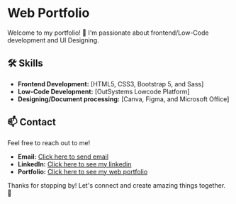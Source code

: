 # Web Portfolio

Welcome to my portfolio! 🚀 I'm passionate about frontend/Low-Code development and UI Designing.

## 🛠️ Skills

- **Frontend Development:** [HTML5, CSS3, Bootstrap 5, and Sass]
- **Low-Code Development:** [OutSystems Lowcode Platform]
- **Designing/Document processing:** [Canva, Figma, and Microsoft Office]

## 📫 Contact

Feel free to reach out to me!
- **Email:** [Click here to send email](jgoboli2@gmail.com)
- **LinkedIn:** [Click here to see my linkedin](https://www.linkedin.com/in/goboli-jonathan/)
- **Portfolio:** [Click here to see my web portfolio](https://jgoboli-web-portfolio.onrender.com/)

Thanks for stopping by! Let's connect and create amazing things together. 🚀
